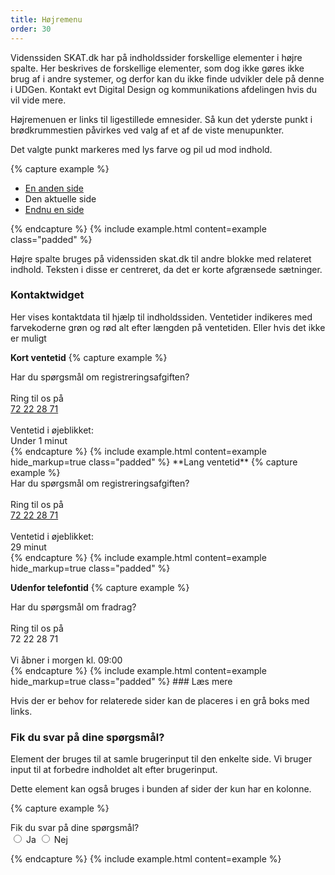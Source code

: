 ```yaml
---
title: Højremenu
order: 30
---
```


Videnssiden SKAT.dk har på indholdssider forskellige elementer i højre spalte. Her beskrives de
forskellige elementer,
som dog ikke gøres ikke brug af i andre systemer, og derfor kan du ikke finde udvikler dele på
denne
i UDGen. Kontakt evt Digital Design og kommunikations afdelingen hvis du vil vide mere.

Højremenuen er links til ligestillede emnesider. Så kun det yderste punkt i brødkrummestien
påvirkes ved valg af et af de
viste menupunkter.

Det valgte punkt markeres med lys farve og pil ud mod indhold.

{% capture example %}

<ul class="link-list">
    <li>
        <a href="#">En anden side</a>
    </li>
    <li class="active">Den aktuelle side</li>
    <li>
        <a href="#">Endnu en side</a>
    </li>
</ul>
{% endcapture %}
{% include example.html content=example class="padded" %}

Højre spalte bruges på videnssiden skat.dk til andre blokke med relateret indhold. Teksten i
disse er centreret, da det er
korte afgrænsede sætninger.

### Kontaktwidget

Her vises kontaktdata til hjælp til indholdssiden. Ventetider indikeres med farvekoderne grøn
og rød alt efter længden på ventetiden. Eller hvis det ikke er muligt

**Kort ventetid**
{% capture example %}

<div class="contact">
    Har du spørgsmål om registreringsafgiften?
    <br />
    <br /> Ring til os på
    <br />
    <a href="tel:72222871">72 22 28 71</a>
    <br />
    <br /> Ventetid i øjeblikket:
    <br />
    <span class="text-success">Under 1 minut</span>
</div>
{% endcapture %}
{% include example.html content=example hide_markup=true class="padded" %}
**Lang ventetid**
{% capture example %}
<div class="contact">
    Har du spørgsmål om registreringsafgiften?
    <br />
    <br /> Ring til os på
    <br />
    <a href="tel:72222871">72 22 28 71</a>
    <br />
    <br /> Ventetid i øjeblikket:
    <br />
    <span class="text-danger">29 minut</span>
</div>
{% endcapture %}
{% include example.html content=example hide_markup=true class="padded" %}

**Udenfor telefontid**
{% capture example %}

<div class="contact">
    Har du spørgsmål om fradrag?
    <br />
    <br /> Ring til os på
    <br /> 72 22 28 71
    <br />
    <br /> Vi åbner i morgen kl. 09:00
    <br />
</div>
{% endcapture %}
{% include example.html content=example hide_markup=true class="padded" %}
### Læs mere

Hvis der er behov for relaterede sider kan de placeres i en grå boks med links.

### Fik du svar på dine spørgsmål?

Element der bruges til at samle brugerinput til den enkelte side. Vi bruger input til at
forbedre indholdet alt efter brugerinput.

Dette element kan også bruges i bunden af sider der kun har en kolonne.

{% capture example %}

<div class="skts-feedback text-center clearfix">
    <div class="skts-feedback__header">Fik du svar på dine spørgsmål?</div>
    <div class="btn-group" data-toggle="buttons">
        <label class="btn skts-btn-secondary" id="feedback4ulabelYes">
            <input type="radio" name="options" id="option1" onclick="return false;"> Ja
        </label>
        <label class="btn skts-btn-secondary" id="feedback4ulabelNo">
            <input type="radio" name="options" id="option2" onclick="return false;"> Nej
        </label>
    </div>
</div>

{% endcapture %}
{% include example.html content=example %}
